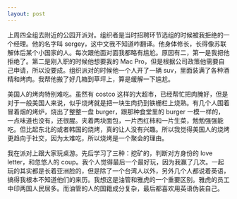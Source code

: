 ```yaml
---
layout: post
---
```


上周四全组去附近的公园开派对。组织者是当时招聘环节选组的时候被我拒绝的一个经理。他的名字叫 sergey，这中文我不知道咋翻译。他身体修长，长得像苏联解体后某个小国家的人。每次跟他面对面我都略有尴尬。原因有二，第一是我把他拒绝了。第二是刚入职的时候他想要我的 Mac Pro，但是根据公司政策他需要自己申请，所以没要成。组织派对的时候他一个人开了一辆 suv，里面装满了各种酒精和烤肉。我帮他搬了好几箱到草坪上，算是缓解一下尴尬。

美国人的烤肉特别难吃。虽然有 costco 这样的大超市，已经帮忙把肉腌好，但是对于一般美国人来说，似乎烧烤就是把一块生肉扔到铁栅栏上烧熟。有几个人围着冒着烟的烤炉，烧出了整整一盘 burger，跟那种食堂里的 burger 一模一样的，一点味道也没有，还很腥。夹着两块面包，一片西红柿和一片生菜，勉勉强强能吃。但比起东北的或者韩国的烧烤，真的让人没有兴趣。所以我觉得美国人的烧烤更趋向于社交，因为太难吃，所以烧烤是一个聚会的理由。

我在派对上跟大家玩桌游。先后学习了三种：挖矿的，判断对方身份的 love letter，和忽悠人的 coup。我个人觉得最后一个最好玩，因为我赢了几次。一起玩的其实都是长着亚洲脸的，但是除了一个台湾人以外，另外几个人都说着英语，搞得我根本不知道他们的来历。我想这是油管和雅虎的一个重要区别。雅虎的员工中印两国人民居多。而油管的人的国籍成分复杂，最后都喜欢用英语伪装自己。
